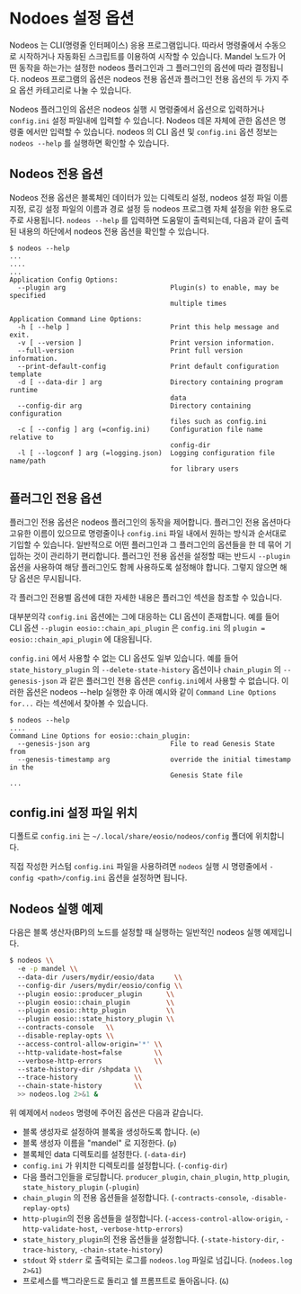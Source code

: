 # Nodoes 설정 옵션

Nodeos 는 CLI(명령줄 인터페이스) 응용 프로그램입니다. 따라서 명령줄에서 수동으로 시작하거나 자동화된 스크립트를 이용하여 시작할 수 있습니다. Mandel 노드가 어떤 동작을 하는가는 설정한 nodeos 플러그인과 그 플러그인의 옵션에 따라 결정됩니다. nodeos 프로그램의 옵션은 nodeos 전용 옵션과 플러그인 전용 옵션의 두 가지 주요 옵션 카테고리로 나눌 수 있습니다.

Nodeos 플러그인의 옵션은 nodeos 실행 시 명령줄에서 옵션으로 입력하거나 `config.ini` 설정 파일내에 입력할 수 있습니다. Nodeos 데몬 자체에 관한 옵션은 명령줄 에서만 입력할 수 있습니다. nodeos 의 CLI 옵션 및 `config.ini` 옵션 정보는 `nodeos --help` 를 실행하면 확인할 수 있습니다.

## Nodeos 전용 옵션

Nodeos 전용 옵션은 블록체인 데이터가 있는 디렉토리 설정, nodeos 설정 파일 이름 지정, 로깅 설정 파일의 이름과 경로 설정 등 nodeos 프로그램 자체 설정을 위한 용도로 주로 사용됩니다. `nodeos --help` 를 입력하면 도움말이 출력되는데, 다음과 같이 출력된 내용의 하단에서 nodeos 전용 옵션을 확인할 수 있습니다.

```
$ nodeos --help
...
....
...
Application Config Options:
  --plugin arg                          Plugin(s) to enable, may be specified 
                                        multiple times

Application Command Line Options:
  -h [ --help ]                         Print this help message and exit.
  -v [ --version ]                      Print version information.
  --full-version                        Print full version information.
  --print-default-config                Print default configuration template
  -d [ --data-dir ] arg                 Directory containing program runtime 
                                        data
  --config-dir arg                      Directory containing configuration 
                                        files such as config.ini
  -c [ --config ] arg (=config.ini)     Configuration file name relative to 
                                        config-dir
  -l [ --logconf ] arg (=logging.json)  Logging configuration file name/path 
                                        for library users
```

## 플러그인 전용 옵션

플러그인 전용 옵션은 nodeos 플러그인의 동작을 제어합니다. 플러그인 전용 옵션마다 고유한 이름이 있으므로 명령줄이나 `config.ini` 파일 내에서 원하는 방식과 순서대로 기입할 수 있습니다. 일반적으로 어떤 플러그인과 그 플러그인의 옵션들을 한 데 묶어 기입하는 것이 관리하기 편리합니다. 플러그인 전용 옵션을 설정할 때는 반드시 `--plugin` 옵션을 사용하여 해당 플러그인도 함께 사용하도록 설정해야 합니다. 그렇지 않으면 해당 옵션은 무시됩니다.

각 플러그인 전용별 옵션에 대한 자세한 내용은 플러그인 섹션을 참조할 수 있습니다.

대부분의각 `config.ini` 옵션에는 그에 대응하는 CLI 옵션이 존재합니다. 예를 들어 CLI 옵션 `--plugin eosio::chain_api_plugin` 은 `config.ini` 의 `plugin = eosio::chain_api_plugin` 에 대응됩니다.

`config.ini` 에서 사용할 수 없는 CLI 옵션도 일부 있습니다. 예를 들어 `state_history_plugin` 의 `--delete-state-history` 옵션이나 `chain_plugin` 의 `--genesis-json` 과 같은 플러그인 전용 옵션은 `config.ini`에서 사용할 수 없습니다. 이러한 옵션은 nodeos --help 실행한 후 아래 예시와 같이 `Command Line Options for...` 라는 섹션에서 찾아볼 수 있습니다.

```
$ nodeos --help
....
Command Line Options for eosio::chain_plugin:
  --genesis-json arg                    File to read Genesis State from
  --genesis-timestamp arg               override the initial timestamp in the 
                                        Genesis State file
...
```

## **config.ini 설정 파일 위치**

디폴트로 `config.ini` 는  `~/.local/share/eosio/nodeos/config` 폴더에 위치합니다.

직접 작성한 커스텀 `config.ini` 파일을 사용하려면 `nodeos` 실행 시 명령줄에서 `-config <path>/config.ini` 옵션을 설정하면 됩니다.

## Nodeos 실행 예제

다음은 블록 생산자(BP)의 노드를 설정할 때 실행하는 일반적인 nodeos 실행 예제입니다.

```bash
$ nodeos \\
  -e -p mandel \\
  --data-dir /users/mydir/eosio/data     \\
  --config-dir /users/mydir/eosio/config \\
  --plugin eosio::producer_plugin      \\
  --plugin eosio::chain_plugin         \\
  --plugin eosio::http_plugin          \\
  --plugin eosio::state_history_plugin \\
  --contracts-console   \\
  --disable-replay-opts \\
  --access-control-allow-origin='*' \\
  --http-validate-host=false        \\
  --verbose-http-errors             \\
  --state-history-dir /shpdata \\
  --trace-history              \\
  --chain-state-history        \\
  >> nodeos.log 2>&1 &
```

위 예제에서 `nodeos` 명령에 주어진 옵션은 다음과 같습니다.

* 블록 생성자로 설정하여 블록을 생성하도록 합니다. (`e`)
* 블록 생성자 이름을 "mandel" 로 지정한다. (`p`)
* 블록체인 data 디렉토리를 설정한다. (`-data-dir`)
* `config.ini` 가 위치한 디렉토리를 설정합니다. (`-config-dir`)
* 다음 플러그인들을 로딩합니다. `producer_plugin`, `chain_plugin`, `http_plugin`, `state_history_plugin` (`-plugin`)
* `chain_plugin` 의 전용 옵션들을 설정합니다. (`-contracts-console`, `-disable-replay-opts`)
* `http-plugin`의 전용 옵션들을 설정합니다. (`-access-control-allow-origin`, `-http-validate-host`, `-verbose-http-errors`)
* `state_history_plugin`의 전용 옵션들을 설정합니다. (`-state-history-dir`, `-trace-history`, `-chain-state-history`)
* `stdout` 와 `stderr` 로 출력되는 로그를 `nodeos.log` 파일로 넘깁니다. (`nodeos.log 2>&1`)
* 프로세스를 백그라운드로 돌리고 쉘 프롬프트로 돌아옵니다. (`&`)
